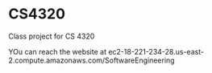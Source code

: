 # CS4320
Class project for CS 4320

YOu can reach the website at ec2-18-221-234-28.us-east-2.compute.amazonaws.com/SoftwareEngineering

